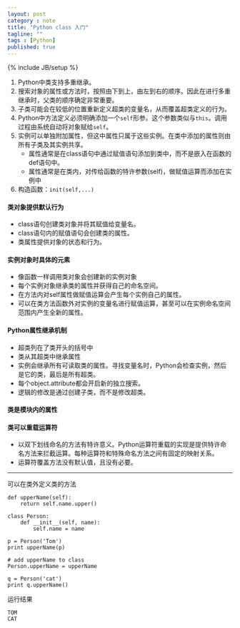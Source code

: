 ```yaml
---
layout: post
category : note
title: "Python class 入门"
tagline: ""
tags : [Python]
published: true
---
```

{% include JB/setup %}

1. Python中类支持多重继承。
2. 搜索对象的属性或方法时，按照由下到上，由左到右的顺序。因此在进行多重继承时，父类的顺序确定非常重要。
3. 子类可能会在较低的位置重新定义超类的变量名，从而覆盖超类定义的行为。
4. Python中方法定义必须明确添加一个`self`形参。这个参数类似与`this`。调用过程由系统自动将对象赋给`self`。
5. 实例可以单独附加属性，但这中属性只属于这些实例。在类中添加的属性则由所有子类及其实例共享。
    - 属性通常是在class语句中通过赋值语句添加到类中，而不是嵌入在函数的def语句中。
    - 属性通常是在类内，对传给函数的特许参数(self)，做赋值运算而添加在实例中
6. 构造函数：`init(self,...)`

#### 类对象提供默认行为
- class语句创建类对象并将其赋值给变量名。
- class语句内的赋值语句会创建类的属性。
- 类属性提供对象的状态和行为。

#### 实例对象时具体的元素
- 像函数一样调用类对象会创建新的实例对象
- 每个实例对象继承类的属性并获得自己的命名空间。
- 在方法内对self属性做赋值运算会产生每个实例自己的属性。
- 可以在类方法函数外对实例的变量名进行赋值运算，甚至可以在实例命名空间范围内产生全新的属性。

#### Python属性继承机制
- 超类列在了类开头的括号中
- 类从其超类中继承属性
- 实例会继承所有可读取类的属性。寻找变量名时，Python会检查实例，然后是它的类，最后是所有超类。
- 每个object.attribute都会开启新的独立搜索。
- 逻辑的修改是通过创建子类，而不是修改超类。

#### 类是模块内的属性

#### 类可以重载运算符
- 以双下划线命名的方法有特许意义。Python运算符重载的实现是提供特许命名方法来拦截运算。每种运算符和特殊命名方法之间有固定的映射关系。
- 运算符覆盖方法没有默认值，且没有必要。

-------------------------------------------------------

可以在类外定义类的方法

```
def upperName(self):
    return self.name.upper()

class Person:
    def __init__(self, name):
        self.name = name

p = Person('Tom')
print upperName(p)

# add upperName to class
Person.upperName = upperName

q = Person('cat')
print q.upperName()
```

运行结果

```
TOM
CAT
```

